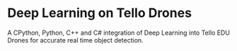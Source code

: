 # Deep Learning on Tello Drones
A CPython, Python, C++ and C# integration of Deep Learning into Tello EDU Drones for accurate real time object detection. 
